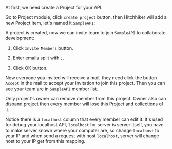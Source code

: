 At first, we need create a Project for your API.

Go to Project module, click `create project` button, then Hitchhiker will add a new Project item, let's named it `SampleAPI`:

A project is created, now we can invite team to join `SampleAPI` to collaborate development:

1. Click `Invite Members` button.

2. Enter emails split with `;`.

3. Click OK button.

Now everyone you invited will receive a mail, they need click the button `Accept` in the mail to accept your invitation to join this project. Then you can see your team are in `SampleAPI` member list.

Only project's owner can remove member from this project. Owner also can disband project then every member will lose this Project and collections of it.

Notice there is a `localhost` column that every member can edit it. It's used for debug your localhost API, `localhost` for server is server itself, you have to make server known where your computer are, so change `localhost` to your IP and when send a request with host `localhost`, server will change host to your IP get from this mapping.